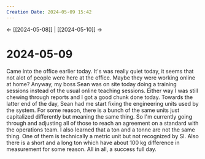 ```yaml
---
Creation Date: 2024-05-09 15:42
---
```


<- [[2024-05-08]] | [[2024-05-10]]  ->

# 2024-05-09
Came into the office earlier today. It's was really quiet today, it seems that
not alot of people were here at the office. Maybe they were working online at
home? Anyway, my boss Sean was on site today doing a training sessions instead
of the usual online teaching sessions. Either way I was still chewing through
reports and I got a good chunk done today.  Towards the latter end of the day,
Sean had me start fixing the engineering units used by the system. For some
reason, there is a bunch of the same units just capitalized differently but
meaning the same thing. So I'm currently going through and adjusting all of
those to reach an agreement on a standard with the operations team. I also
learned that a ton and a tonne are not the same thing. One of them is
technically a metric unit but not recognized by SI. Also there is a short and a
long ton which have about 100 kg difference in measurement for some reason. All
in all, a success full day.